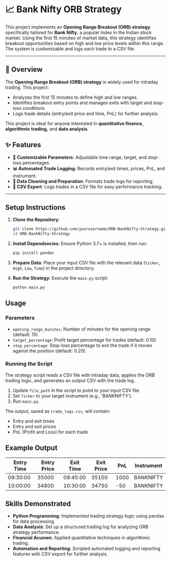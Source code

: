 # 📈 Bank Nifty ORB Strategy

This project implements an **Opening Range Breakout (ORB) strategy** specifically tailored for **Bank Nifty**, a popular index in the Indian stock market. Using the first 15 minutes of market data, this strategy identifies breakout opportunities based on high and low price levels within this range. The system is customizable and logs each trade to a CSV file.

---

## 📝 Overview

The **Opening Range Breakout (ORB) strategy** is widely used for intraday trading. This project:
- Analyzes the first 15 minutes to define high and low ranges.
- Identifies breakout entry points and manages exits with target and stop-loss conditions.
- Logs trade details (entry/exit price and time, PnL) for further analysis.

This project is ideal for anyone interested in **quantitative finance, algorithmic trading,** and **data analysis**.

## ✨ Features

- **🔧 Customizable Parameters**: Adjustable time range, target, and stop-loss percentages.
- **📊 Automated Trade Logging**: Records entry/exit times, prices, PnL, and instrument.
- **🧹 Data Cleaning and Preparation**: Formats trade logs for reporting.
- **💾 CSV Export**: Logs trades in a CSV file for easy performance tracking.

---

## Setup Instructions

1. **Clone the Repository**:
    ```bash
    git clone https://github.com/yourusername/ORB-BankNifty-Strategy.git
    cd ORB-BankNifty-Strategy
    ```

2. **Install Dependencies**:
    Ensure Python 3.7+ is installed, then run:
    ```bash
    pip install pandas
    ```

3. **Prepare Data**:
    Place your input CSV file with the relevant data (`ticker`, `High`, `Low`, `Time`) in the project directory.

4. **Run the Strategy**:
    Execute the `main.py` script:
    ```bash
    python main.py
    ```

## Usage

### Parameters

- `opening_range_minutes`: Number of minutes for the opening range (default: 15).
- `target_percentage`: Profit target percentage for trades (default: 0.10).
- `stop_percentage`: Stop-loss percentage to exit the trade if it moves against the position (default: 0.20).

### Running the Script

The strategy script reads a CSV file with intraday data, applies the ORB trading logic, and generates an output CSV with the trade log.

1. Update `file_path` in the script to point to your input CSV file.
2. Set `Ticker` to your target instrument (e.g., 'BANKNIFTY').
3. Run `main.py`.

The output, saved as `trade_logs.csv`, will contain:
- Entry and exit times
- Entry and exit prices
- PnL (Profit and Loss) for each trade

## Example Output

| Entry Time | Entry Price | Exit Time | Exit Price | PnL  | Instrument |
|------------|-------------|-----------|------------|------|------------|
| 09:30:00   | 35000       | 09:45:00  | 35100      | 1000 | BANKNIFTY  |
| 10:00:00   | 34800       | 10:30:00  | 34750      | -50  | BANKNIFTY  |




## Skills Demonstrated

- **Python Programming**: Implemented trading strategy logic using pandas for data processing.
- **Data Analysis**: Set up a structured trading log for analyzing ORB strategy performance.
- **Financial Acumen**: Applied quantitative techniques in algorithmic trading.
- **Automation and Reporting**: Scripted automated logging and reporting features with CSV export for further analysis.

